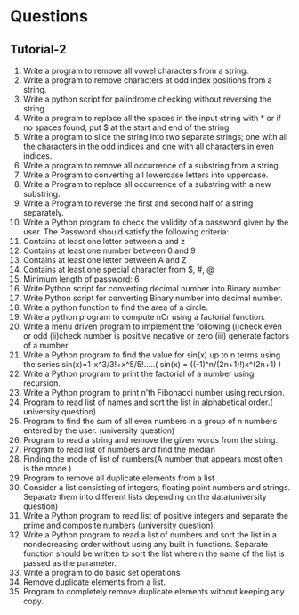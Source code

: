 # Questions
## Tutorial-2
1. Write a program to remove all vowel characters from a string.
2. Write a program to remove characters at odd index positions from a string.
3. Write a python script for palindrome checking without reversing the string.
4. Write a program to replace all the spaces in the input string with * or if no spaces found, put $ at the start and end of the string.
5. Write a program to slice the string into two separate strings; one with all the characters in the odd indices and one with all characters in even indices.
6. Write a program to remove all occurrence of a substring from a string.
7. Write a Program to converting all lowercase letters into uppercase.
8. Write a Program to replace all occurrence of a substring with a new substring.
9. Write a Program to reverse the first and second half of a string separately.
10. Write a Python program to check the validity of a password given by the user. The Password should satisfy the following criteria:
  1. Contains at least one letter between a and z
  2. Contains at least one number between 0 and 9
  3. Contains at least one letter between A and Z
  4. Contains at least one special character from $, #, @
  5. Minimum length of password: 6
12. Write Python script for converting decimal number into Binary number.
13. Write Python script for converting Binary number into decimal number.
14. Write a python function to find the area of a circle.
15. Write a python program to compute nCr using a factorial function.
16. Write a menu driven program to implement the following
  (i)check even or odd
  (ii)check number is positive negative or zero
  (iii) generate factors of a number
17. Write a Python program to find the value for sin(x) up to n terms using the series sin(x)=1-x^3/3!+x^5/5!.....( sin(x) = ((-1)^n/(2n+1)!)x^(2n+1) )
18. Write a Python program to print the factorial of a number using recursion.
19. Write a Python program to print n’th Fibonacci number using recursion.
20. Program to read list of names and sort the list in alphabetical order.( university question)
21. Program to find the sum of all even numbers in a group of n numbers entered by the user. (university question)
22. Program to read a string and remove the given words from the string.
23. Program to read list of numbers and find the median
24. Finding the mode of list of numbers(A number that appears most often is the mode.)
25. Program to remove all duplicate elements from a list
26. Consider a list consisting of integers, floating point numbers and strings. Separate them into different lists depending on the data(university question)
27. Write a Python program to read list of positive integers and separate the prime and composite numbers (university question).
28. Write a Python program to read a list of numbers and sort the list in a nondecreasing order without using any built in functions. Separate function should be written to sort the list wherein the name of the list is passed as the parameter.
29. Write a program to do basic set operations
30. Remove duplicate elements from a list.
31. Program to completely remove duplicate elements without keeping any copy.
